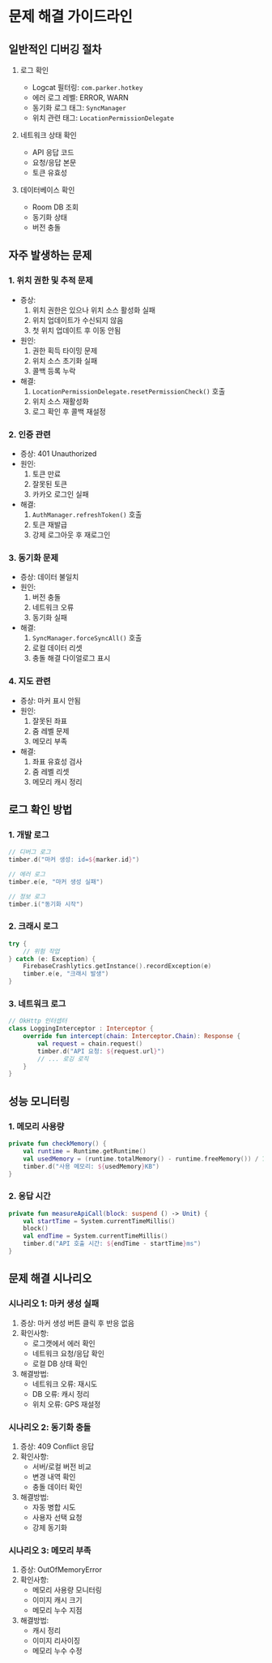 # 문제 해결 가이드라인

## 일반적인 디버깅 절차
1. 로그 확인
   - Logcat 필터링: `com.parker.hotkey`
   - 에러 로그 레벨: ERROR, WARN
   - 동기화 로그 태그: `SyncManager`
   - 위치 관련 태그: `LocationPermissionDelegate`

2. 네트워크 상태 확인
   - API 응답 코드
   - 요청/응답 본문
   - 토큰 유효성

3. 데이터베이스 확인
   - Room DB 조회
   - 동기화 상태
   - 버전 충돌

## 자주 발생하는 문제

### 1. 위치 권한 및 추적 문제
- 증상: 
  1. 위치 권한은 있으나 위치 소스 활성화 실패
  2. 위치 업데이트가 수신되지 않음
  3. 첫 위치 업데이트 후 이동 안됨
- 원인:
  1. 권한 획득 타이밍 문제
  2. 위치 소스 초기화 실패
  3. 콜백 등록 누락
- 해결:
  1. `LocationPermissionDelegate.resetPermissionCheck()` 호출
  2. 위치 소스 재활성화
  3. 로그 확인 후 콜백 재설정

### 2. 인증 관련
- 증상: 401 Unauthorized
- 원인:
  1. 토큰 만료
  2. 잘못된 토큰
  3. 카카오 로그인 실패
- 해결:
  1. `AuthManager.refreshToken()` 호출
  2. 토큰 재발급
  3. 강제 로그아웃 후 재로그인

### 3. 동기화 문제
- 증상: 데이터 불일치
- 원인:
  1. 버전 충돌
  2. 네트워크 오류
  3. 동기화 실패
- 해결:
  1. `SyncManager.forceSyncAll()` 호출
  2. 로컬 데이터 리셋
  3. 충돌 해결 다이얼로그 표시

### 4. 지도 관련
- 증상: 마커 표시 안됨
- 원인:
  1. 잘못된 좌표
  2. 줌 레벨 문제
  3. 메모리 부족
- 해결:
  1. 좌표 유효성 검사
  2. 줌 레벨 리셋
  3. 메모리 캐시 정리

## 로그 확인 방법

### 1. 개발 로그
```kotlin
// 디버그 로그
timber.d("마커 생성: id=${marker.id}")

// 에러 로그
timber.e(e, "마커 생성 실패")

// 정보 로그
timber.i("동기화 시작")
```

### 2. 크래시 로그
```kotlin
try {
    // 위험 작업
} catch (e: Exception) {
    FirebaseCrashlytics.getInstance().recordException(e)
    timber.e(e, "크래시 발생")
}
```

### 3. 네트워크 로그
```kotlin
// OkHttp 인터셉터
class LoggingInterceptor : Interceptor {
    override fun intercept(chain: Interceptor.Chain): Response {
        val request = chain.request()
        timber.d("API 요청: ${request.url}")
        // ... 로깅 로직
    }
}
```

## 성능 모니터링

### 1. 메모리 사용량
```kotlin
private fun checkMemory() {
    val runtime = Runtime.getRuntime()
    val usedMemory = (runtime.totalMemory() - runtime.freeMemory()) / 1024
    timber.d("사용 메모리: ${usedMemory}KB")
}
```

### 2. 응답 시간
```kotlin
private fun measureApiCall(block: suspend () -> Unit) {
    val startTime = System.currentTimeMillis()
    block()
    val endTime = System.currentTimeMillis()
    timber.d("API 호출 시간: ${endTime - startTime}ms")
}
```

## 문제 해결 시나리오

### 시나리오 1: 마커 생성 실패
1. 증상: 마커 생성 버튼 클릭 후 반응 없음
2. 확인사항:
   - 로그캣에서 에러 확인
   - 네트워크 요청/응답 확인
   - 로컬 DB 상태 확인
3. 해결방법:
   - 네트워크 오류: 재시도
   - DB 오류: 캐시 정리
   - 위치 오류: GPS 재설정

### 시나리오 2: 동기화 충돌
1. 증상: 409 Conflict 응답
2. 확인사항:
   - 서버/로컬 버전 비교
   - 변경 내역 확인
   - 충돌 데이터 확인
3. 해결방법:
   - 자동 병합 시도
   - 사용자 선택 요청
   - 강제 동기화

### 시나리오 3: 메모리 부족
1. 증상: OutOfMemoryError
2. 확인사항:
   - 메모리 사용량 모니터링
   - 이미지 캐시 크기
   - 메모리 누수 지점
3. 해결방법:
   - 캐시 정리
   - 이미지 리사이징
   - 메모리 누수 수정 
